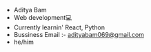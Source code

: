 - Aditya Bam
- Web development💻
- Currently learnin' React, Python
- Bussiness Email :- adityabam069@gmail.com
- he/him

<!---
BeastGotNoChillz/BeastGotNoChillz is a ✨ special ✨ repository because its `README.md` (this file) appears on your GitHub profile.
You can click the Preview link to take a look at your changes.
--->

